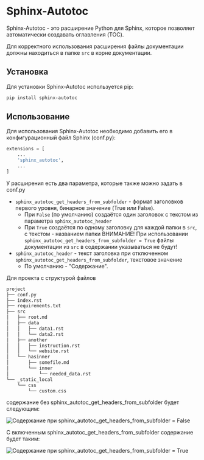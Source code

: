 # Sphinx-Autotoc

Sphinx-Autotoc - это расширение Python для Sphinx, которое позволяет автоматически создавать оглавления (TOC).

Для корректного использования расширения файлы документации должны находиться в папке `src` в корне документации.

## Установка

Для установки Sphinx-Autotoc используется pip:

```bash
pip install sphinx-autotoc
``` 

## Использование

Для использования Sphinx-Autotoc необходимо добавить его в конфигурационный файл Sphinx (conf.py):

```python
extensions = [
    ...
    'sphinx_autotoc',
    ...
]
```

У расширения есть два параметра, которые также можно задать в conf.py

* `sphinx_autotoc_get_headers_from_subfolder` - формат заголовков первого уровня, бинарное значение (True или False).  
   * При `False` (по умолчанию) создаётся один заголовок с текстом из параметра `sphinx_autotoc_header`  
   * При `True` создаётся по одному заголовку для каждой папки в `src`, с текстом - названием папки
     ВНИМАНИЕ! При использовании `sphinx_autotoc_get_headers_from_subfolder = True` файлы документации из `src` в содержании указываться не будут!
* `sphinx_autotoc_header` - текст заголовка при отключенном `sphinx_autotoc_get_headers_from_subfolder`, текстовое значение  
   * По умолчанию - "Содержание".


Для проекта с структурой файлов
```bash
project
├── conf.py
├── index.rst
├── requirements.txt
├── src
│   ├── root.md
│   ├── data
│   │   ├── data1.rst
│   │   └── data2.rst
│   ├── another
│   │   ├── instruction.rst
│   │   └── website.rst
│   └── hasinner
│       ├── somefile.md
│       └── inner
│           └── needed_data.rst
└── _static_local
    └── css
        └── custom.css
```
содержание без sphinx_autotoc_get_headers_from_subfolder будет следующим:


![Содержание при sphinx_autotoc_get_headers_from_subfolder = False](https://imgur.com/xKokPBB.png)

С включенным sphinx_autotoc_get_headers_from_subfolder содержание будет таким:


![Содержание при sphinx_autotoc_get_headers_from_subfolder = True](https://imgur.com/QLYnsIC.png)